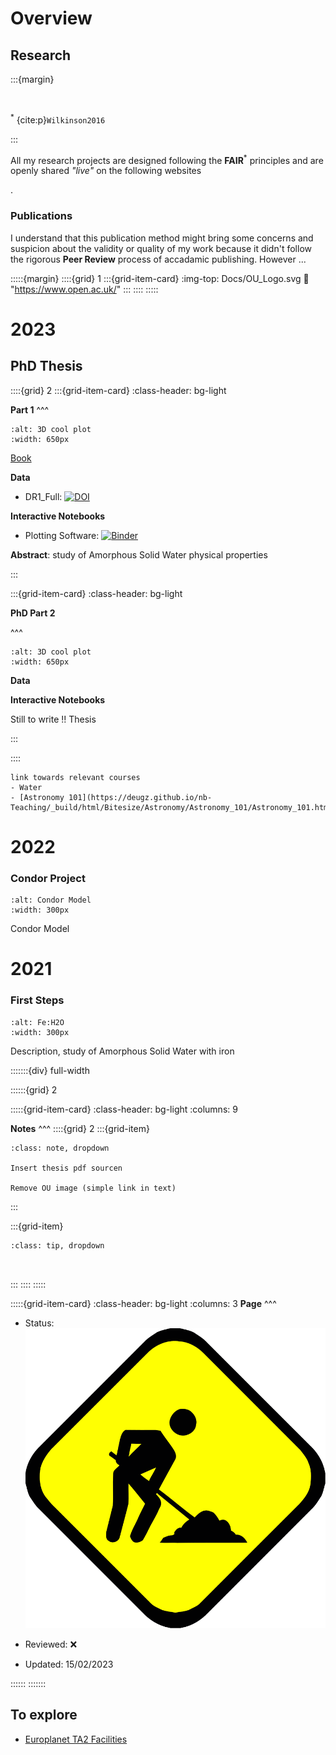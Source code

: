 # Overview

## Research

:::{margin}

<br>

<sup>*</sup> {cite:p}`Wilkinson2016` 

:::

<p class="emphase"> All my research projects are designed following the <span class="hovertext" data-hover="Findability, Accessibility, Interoperability and Reusability"><strong>FAIR</strong></span><sup>*</sup> principles and are openly shared <span class="hovertext" data-hover="Weekly"><em>"live"</em></span> on the following websites </p>.

### Publications


I understand that this publication method might bring some concerns and suspicion about the validity or quality of my work because it didn't follow the <span class="hovertext" data-hover="lol">rigorous</span> **Peer Review** process of accadamic publishing. However ...




:::::{margin} 
::::{grid} 1
:::{grid-item-card} 
:img-top: Docs/OU_Logo.svg
:link: "https://www.open.ac.uk/"
:::
::::
:::::







# 2023

## PhD Thesis

::::{grid} 2
:::{grid-item-card}
:class-header: bg-light

**Part 1**
^^^

```{image} Docs/3Dsuccess.png
:alt: 3D cool plot
:width: 650px
```

[Book](https://deugz.github.io/nb-phd/_build/html/)

**Data**

- DR1_Full: [![DOI](https://zenodo.org/badge/DOI/10.5281/zenodo.7220303.svg)](https://doi.org/10.5281/zenodo.7220303)

**Interactive Notebooks**

- Plotting Software: [![Binder](https://mybinder.org/badge_logo.svg)](https://mybinder.org/v2/gh/Deugz/ASW_Data_Processing/HEAD?labpath=Data_Analysis_Binder.ipynb)

**Abstract**: study of Amorphous Solid Water physical properties

:::

:::{grid-item-card}
:class-header: bg-light

**PhD Part 2**

^^^

```{image} Docs/Bench_And_Glovebox_Assembly_20-12-2019_IMG3.jpg
:alt: 3D cool plot
:width: 650px
```

**Data**
    
**Interactive Notebooks**

Still to write !! Thesis 



:::

::::


```{admonition} A bit of context
link towards relevant courses
- Water
- [Astronomy 101](https://deugz.github.io/nb-Teaching/_build/html/Bitesize/Astronomy/Astronomy_101/Astronomy_101.html)
```




# 2022

### Condor Project 

<article id="P1">
    
<div id="subdiv2">

```{image} Docs/Capture_Jim.PNG
:alt: Condor Model
:width: 300px
```

    
</div>
    
<div id="subdiv2">    
  
Condor Model
    
</div>
    
</article>

# 2021

### First Steps

<article id="P1">
    
<div id="subdiv2">

```{image} Docs/FeH2O.png
:alt: Fe:H2O
:width: 300px
```

    
</div>
    
<div id="subdiv2">    
  
Description, study of Amorphous Solid Water with iron
</div>
    
</article>

:::::::{div} full-width

::::::{grid} 2

:::::{grid-item-card}
:class-header: bg-light
:columns: 9

**Notes**
^^^
::::{grid} 2
:::{grid-item}

```{admonition} To Do
:class: note, dropdown

Insert thesis pdf sourcen

Remove OU image (simple link in text)

```

:::

:::{grid-item}

```{admonition} Ideas
:class: tip, dropdown



```
:::
::::
:::::



:::::{grid-item-card}
:class-header: bg-light
:columns: 3
**Page**
^^^

- Status:  ![flag alt >](../_static/Svg_icons/Under_construction.svg)
  
- Reviewed: <span class="hovertext" data-hover="Insert here who has done what">&#x274C;</span>
       
- Updated: 15/02/2023
   
::::::
:::::::


## To explore

- [Europlanet TA2 Facilities](https://www.europlanet-society.org/europlanet-2024-ri/ta2-dplf/)
